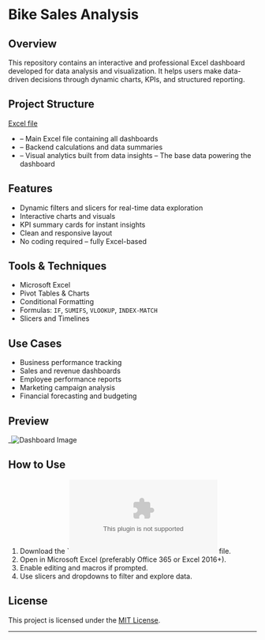 # Bike Sales Analysis

## Overview

This repository contains an interactive and professional Excel dashboard developed for data analysis and visualization. It helps users make data-driven decisions through dynamic charts, KPIs, and structured reporting.

## Project Structure

  [Excel file](https://github.com/RithikaAnalyst/Data-Analysis--Dashboard/blob/main/Bike%20Perchase%20project.xlsx)
-  – Main Excel file containing all dashboards
- – Backend calculations and data summaries
- – Visual analytics built from data insights
   – The base data powering the dashboard

## Features

- Dynamic filters and slicers for real-time data exploration
- Interactive charts and visuals
- KPI summary cards for instant insights
- Clean and responsive layout
- No coding required – fully Excel-based

##  Tools & Techniques

- Microsoft Excel
- Pivot Tables & Charts
- Conditional Formatting
- Formulas: `IF`, `SUMIFS`, `VLOOKUP`, `INDEX-MATCH`
- Slicers and Timelines

##  Use Cases

- Business performance tracking  
- Sales and revenue dashboards  
- Employee performance reports  
- Marketing campaign analysis  
- Financial forecasting and budgeting  

##  Preview

_![Dashboard Image](https://github.com/user-attachments/assets/c6c05b96-c246-4fbb-a916-b25951f9c52a)


## How to Use

1. Download the `![excel file](https://github.com/RithikaAnalyst/Data-Analysis--Dashboard/blob/main/Bike%20Perchase%20project.xlsx) file.
2. Open in Microsoft Excel (preferably Office 365 or Excel 2016+).
3. Enable editing and macros if prompted.
4. Use slicers and dropdowns to filter and explore data.

## License

This project is licensed under the [MIT License](LICENSE).

---


